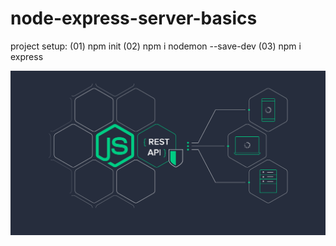 # node-express-server-basics

project setup:
(01) npm init
(02) npm i nodemon --save-dev
(03) npm i express

![node express](./assets/node-express.png)

